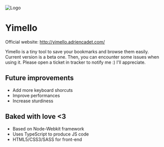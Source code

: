 ![Logo](http://yimello.adriencadet.com/assets/img/logo-250.png)

# Yimello

Official website: http://yimello.adriencadet.com/

Yimello is a tiny tool to save your bookmarks and browse them easily.
Current version is a beta one. Then, you can encounter some issues when
using it. Please open a ticket in tracker to notify me :) I'll appreciate.

## Future improvements 

* Add more keyboard shorcuts
* Improve performances
* Increase sturdiness

## Baked with love <3

* Based on Node-Webkit framework
* Uses TypeScript to produce JS code
* HTML5/CSS3/SASS for front-end 